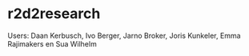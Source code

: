 # r2d2research 
Users: Daan Kerbusch, Ivo Berger, Jarno Broker, Joris Kunkeler, Emma Rajimakers en Sua Wilhelm
